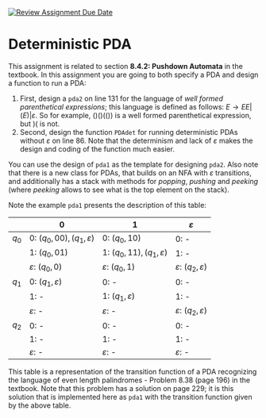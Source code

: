 [![Review Assignment Due Date](https://classroom.github.com/assets/deadline-readme-button-22041afd0340ce965d47ae6ef1cefeee28c7c493a6346c4f15d667ab976d596c.svg)](https://classroom.github.com/a/O7BA1HYE)
# Deterministic PDA

This assignment is related to section **8.4.2: Pushdown Automata** in the textbook. In this assignment you are going to both specify a PDA and design a function to run a PDA:

1. First, design a `pda2` on line 131 for the language of _well formed parenthetical expressions_; this language is defined as follows: $E\rightarrow EE|(E)|\varepsilon$. So for example, $()()(())$ is a well formed parenthetical expression, but $)($ is not.
2. Second, design the function `PDAdet` for running deterministic PDAs without $\varepsilon$ on line 86. Note that the determinism and lack of $\varepsilon$ makes the design and coding of the function much easier.

You can use the design of `pda1` as the template for designing `pda2`. Also note that there is a new class for PDAs, that builds on an NFA with $\varepsilon$ transitions, and additionally has a stack with methods for _popping_, _pushing_ and _peeking_ (where _peeking_ allows to see what is the top element on the stack).

Note the example `pda1` presents the description of this table:

|       |    $0$       |      $1$       |      $\varepsilon$    |
|-------|--------------|----------------|-----------------------|
| $q_0$ | $0$: $(q_0,00),(q_1,\varepsilon)$ | $0$: $(q_0,10)$ | $0$: - |
|       | $1$: $(q_0,01)$ | $1$: $(q_0,11),(q_1,\varepsilon)$ | $1$: - |
|       | $\varepsilon$: $(q_0,0)$ | $\varepsilon$: $(q_0,1)$ | $\varepsilon$: $(q_2,\varepsilon)$  |
| $q_1$ | $0$: $(q_1,\varepsilon)$ | $0$: - | $0$: - |
|       | $1$: - | $1$: $(q_1,\varepsilon)$ | $1$: - |
|       | $\varepsilon$: - | $\varepsilon$: - | $\varepsilon$: $(q_2,\varepsilon)$  |
| $q_2$ | $0$: - | $0$: - | $0$: - |
|       | $1$: - | $1$: - | $1$: - |
|       | $\varepsilon$: - | $\varepsilon$: - | $\varepsilon$: - |

This table is a representation of the transition function of a PDA recognizing the language of even length palindromes - Problem 8.38 (page 196) in the textbook. Note that this problem has a solution on page 229; it is this solution that is implemented here as `pda1` with the transition function given by the above table. 
